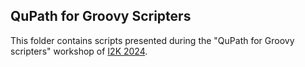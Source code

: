 ## QuPath for Groovy Scripters

This folder contains scripts presented during the "QuPath for Groovy scripters" workshop of [I2K 2024](https://www.i2kconference.org/).
